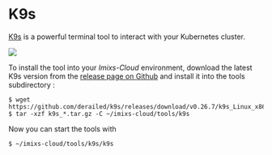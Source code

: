 # K9s

[K9s](https://github.com/derailed/k9s) is a powerful terminal tool to interact with your Kubernetes cluster. 


<img src="../../doc/images/k9s.png" />

To install the tool into your _Imixs-Cloud_ environment, download the latest K9s version from the [release page on Github](https://github.com/derailed/k9s/releases) and install it into the tools subdirectory :

	$ wget https://github.com/derailed/k9s/releases/download/v0.26.7/k9s_Linux_x86_64.tar.gz
	$ tar -xzf k9s_*.tar.gz -C ~/imixs-cloud/tools/k9s

Now you can start the tools with

	$ ~/imixs-cloud/tools/k9s/k9s

